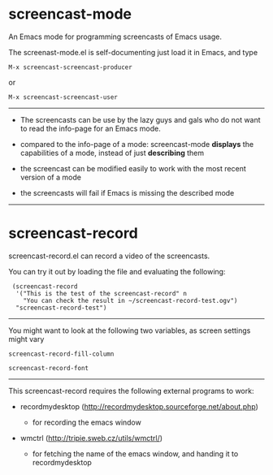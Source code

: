 screencast-mode
===============

An Emacs mode for programming screencasts of Emacs usage.

The screenast-mode.el is self-documenting just load it in Emacs, and type

```
M-x screencast-screencast-producer
```
or
```
M-x screencast-screencast-user
```
-----

* The screencasts can be use by the lazy guys and gals who do not want
  to read the info-page for an Emacs mode.

* compared to the info-page of a mode: screencast-mode **displays**
  the capabilities of a mode, instead of just **describing** them

* the screencast can be modified easily to work with the most recent
  version of a mode

* the screencasts will fail if Emacs is missing the described mode

--------------------------------

screencast-record
=================

screencast-record.el can record a video of the screencasts. 

You can try it out by loading the file and evaluating the following:

```
 (screencast-record
  '("This is the test of the screencast-record" n
    "You can check the result in ~/screencast-record-test.ogv")
  "screencast-record-test")
```

-----

You might want to look at the following two variables, as screen settings might vary

```
screencast-record-fill-column 

screencast-record-font
```

-----

This screencast-record requires the following external programs to work:

* recordmydesktop (http://recordmydesktop.sourceforge.net/about.php)

  - for recording the emacs window 

* wmctrl (http://tripie.sweb.cz/utils/wmctrl/)

  - for fetching the name of the emacs window, and handing it to recordmydesktop

